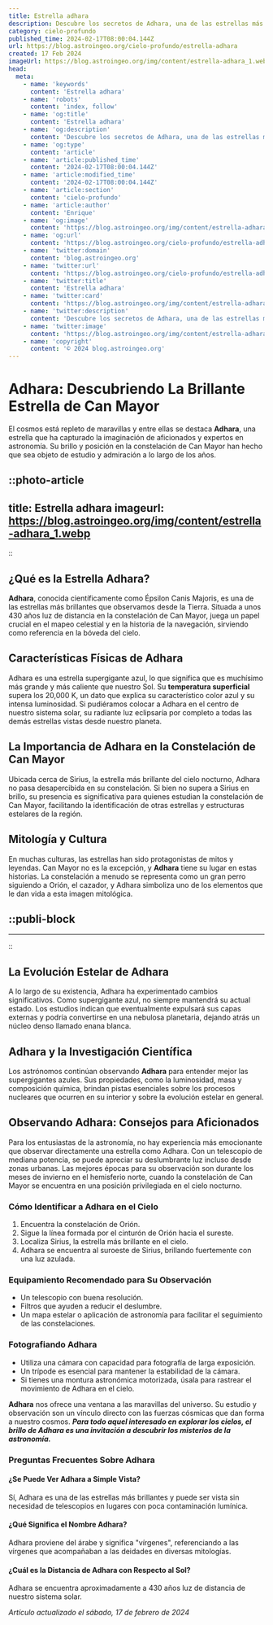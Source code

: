 ```yaml
---
title: Estrella adhara
description: Descubre los secretos de Adhara, una de las estrellas más brillantes del cielo, componente clave en la constelación de Can Mayor.
category: cielo-profundo
published_time: 2024-02-17T08:00:04.144Z
url: https://blog.astroingeo.org/cielo-profundo/estrella-adhara
created: 17 Feb 2024
imageUrl: https://blog.astroingeo.org/img/content/estrella-adhara_1.webp
head:
  meta:
    - name: 'keywords'
      content: 'Estrella adhara'
    - name: 'robots'
      content: 'index, follow'
    - name: 'og:title'
      content: 'Estrella adhara'
    - name: 'og:description'
      content: 'Descubre los secretos de Adhara, una de las estrellas más brillantes del cielo, componente clave en la constelación de Can Mayor.'
    - name: 'og:type'
      content: 'article'
    - name: 'article:published_time'
      content: '2024-02-17T08:00:04.144Z'
    - name: 'article:modified_time'
      content: '2024-02-17T08:00:04.144Z'
    - name: 'article:section'
      content: 'cielo-profundo'
    - name: 'article:author'
      content: 'Enrique'
    - name: 'og:image'
      content: 'https://blog.astroingeo.org/img/content/estrella-adhara_1.webp'
    - name: 'og:url'
      content: 'https://blog.astroingeo.org/cielo-profundo/estrella-adhara'
    - name: 'twitter:domain'
      content: 'blog.astroingeo.org'
    - name: 'twitter:url'
      content: 'https://blog.astroingeo.org/cielo-profundo/estrella-adhara'
    - name: 'twitter:title'
      content: 'Estrella adhara'
    - name: 'twitter:card'
      content: 'https://blog.astroingeo.org/img/content/estrella-adhara_1.webp'
    - name: 'twitter:description'
      content: 'Descubre los secretos de Adhara, una de las estrellas más brillantes del cielo, componente clave en la constelación de Can Mayor.'
    - name: 'twitter:image'
      content: 'https://blog.astroingeo.org/img/content/estrella-adhara_1.webp'
    - name: 'copyright'
      content: '© 2024 blog.astroingeo.org'
---
```

# Adhara: Descubriendo La Brillante Estrella de Can Mayor

El cosmos está repleto de maravillas y entre ellas se destaca **Adhara**, una estrella que ha capturado la imaginación de aficionados y expertos en astronomía. Su brillo y posición en la constelación de Can Mayor han hecho que sea objeto de estudio y admiración a lo largo de los años.


::photo-article
---
title: Estrella adhara
imageurl: https://blog.astroingeo.org/img/content/estrella-adhara_1.webp
---
::



## ¿Qué es la Estrella Adhara?

**Adhara**, conocida científicamente como Épsilon Canis Majoris, es una de las estrellas más brillantes que observamos desde la Tierra. Situada a unos 430 años luz de distancia en la constelación de Can Mayor, juega un papel crucial en el mapeo celestial y en la historia de la navegación, sirviendo como referencia en la bóveda del cielo.

## Características Físicas de Adhara

Adhara es una estrella supergigante azul, lo que significa que es muchísimo más grande y más caliente que nuestro Sol. Su **temperatura superficial** supera los 20,000 K, un dato que explica su característico color azul y su intensa luminosidad. Si pudiéramos colocar a Adhara en el centro de nuestro sistema solar, su radiante luz eclipsaría por completo a todas las demás estrellas vistas desde nuestro planeta.

## La Importancia de Adhara en la Constelación de Can Mayor

Ubicada cerca de Sirius, la estrella más brillante del cielo nocturno, Adhara no pasa desapercibida en su constelación. Si bien no supera a Sirius en brillo, su presencia es significativa para quienes estudian la constelación de Can Mayor, facilitando la identificación de otras estrellas y estructuras estelares de la región.

## Mitología y Cultura

En muchas culturas, las estrellas han sido protagonistas de mitos y leyendas. Can Mayor no es la excepción, y **Adhara** tiene su lugar en estas historias. La constelación a menudo se representa como un gran perro siguiendo a Orión, el cazador, y Adhara simboliza uno de los elementos que le dan vida a esta imagen mitológica.


  ::publi-block
  ---
  ---
  ::
  
  

## La Evolución Estelar de Adhara

A lo largo de su existencia, Adhara ha experimentado cambios significativos. Como supergigante azul, no siempre mantendrá su actual estado. Los estudios indican que eventualmente expulsará sus capas externas y podría convertirse en una nebulosa planetaria, dejando atrás un núcleo denso llamado enana blanca.

## Adhara y la Investigación Científica

Los astrónomos continúan observando **Adhara** para entender mejor las supergigantes azules. Sus propiedades, como la luminosidad, masa y composición química, brindan pistas esenciales sobre los procesos nucleares que ocurren en su interior y sobre la evolución estelar en general.

## Observando Adhara: Consejos para Aficionados

Para los entusiastas de la astronomía, no hay experiencia más emocionante que observar directamente una estrella como Adhara. Con un telescopio de mediana potencia, se puede apreciar su deslumbrante luz incluso desde zonas urbanas. Las mejores épocas para su observación son durante los meses de invierno en el hemisferio norte, cuando la constelación de Can Mayor se encuentra en una posición privilegiada en el cielo nocturno.

### Cómo Identificar a Adhara en el Cielo
1. Encuentra la constelación de Orión.
2. Sigue la línea formada por el cinturón de Orión hacia el sureste.
3. Localiza Sirius, la estrella más brillante en el cielo.
4. Adhara se encuentra al suroeste de Sirius, brillando fuertemente con una luz azulada.

### Equipamiento Recomendado para Su Observación
- Un telescopio con buena resolución.
- Filtros que ayuden a reducir el deslumbre.
- Un mapa estelar o aplicación de astronomía para facilitar el seguimiento de las constelaciones.

### Fotografiando Adhara
- Utiliza una cámara con capacidad para fotografía de larga exposición.
- Un trípode es esencial para mantener la estabilidad de la cámara.
- Si tienes una montura astronómica motorizada, úsala para rastrear el movimiento de Adhara en el cielo.

**Adhara** nos ofrece una ventana a las maravillas del universo. Su estudio y observación son un vínculo directo con las fuerzas cósmicas que dan forma a nuestro cosmos. ***Para todo aquel interesado en explorar los cielos, el brillo de Adhara es una invitación a descubrir los misterios de la astronomía.***

### Preguntas Frecuentes Sobre Adhara

#### ¿Se Puede Ver Adhara a Simple Vista?
Sí, Adhara es una de las estrellas más brillantes y puede ser vista sin necesidad de telescopios en lugares con poca contaminación lumínica.

#### ¿Qué Significa el Nombre Adhara?
Adhara proviene del árabe y significa "vírgenes", referenciando a las vírgenes que acompañaban a las deidades en diversas mitologías.

#### ¿Cuál es la Distancia de Adhara con Respecto al Sol?
Adhara se encuentra aproximadamente a 430 años luz de distancia de nuestro sistema solar.

_Artículo actualizado el sábado, 17 de febrero de 2024_